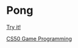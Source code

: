 # Pong

[Try it!](https://christernilsson.github.io/Lab/2018/081-Pong/index.html)

[CS50 Game Programming](https://www.youtube.com/watch?v=GfwpRU0cT10)